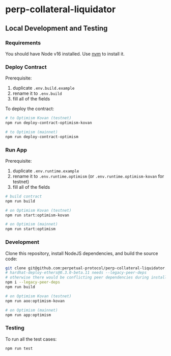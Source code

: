 # perp-collateral-liquidator

## Local Development and Testing

### Requirements

You should have Node v16 installed. Use [nvm](https://github.com/nvm-sh/nvm) to install it.

### Deploy Contract

Prerequisite:
1. duplicate `.env.build.example`
2. rename it to `.env.build`
3. fill all of the fields

To deploy the contract:

```bash
# to Optimism Kovan (testnet)
npm run deploy-contract-optimism-kovan

# to Optimism (mainnet)
npm run deploy-contract-optimism
```

### Run App

Prerequisite:
1. duplicate `.env.runtime.example`
2. rename it to `.env.runtime.optimism` (or `.env.runtime.optimism-kovan` for testnet)
3. fill all of the fields

```bash
# build contract
npm run build

# on Optimism Kovan (testnet)
npm run start:optimism-kovan

# on Optimism (mainnet)
npm run start:optimism
```

### Development

Clone this repository, install NodeJS dependencies, and build the source code:

```bash
git clone git@github.com:perpetual-protocol/perp-collateral-liquidator.git
# hardhat-deploy-ethers@0.3.0-beta.11 needs --legacy-peer-deps
# otherwise there would be conflicting peer dependencies during installation
npm i --legacy-peer-deps
npm run build

# on Optimism Kovan (testnet)
npm run aoo:optimism-kovan

# on Optimism (mainnet)
npm run app:optimism
```

### Testing

To run all the test cases:

```bash
npm run test
```
